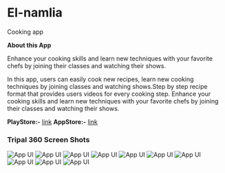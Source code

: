 # El-namlia
Cooking app

**About this App**

Enhance your cooking skills and learn new techniques with your favorite chefs by joining their classes and watching their shows.

In this app, users can easily cook new recipes, learn new cooking techniques by joining classes and watching shows.Step by step recipe format that provides users videos for every cooking step. Enhance your cooking skills and learn new techniques with your favorite chefs by joining their classes and watching their shows.


**PlayStore:-** [link](https://play.google.com/store/apps/details?id=com.secretmind.elnamila)
**AppStore:-** [link](https://apps.apple.com/ae/app/el-namlia/id1557088621)

### Tripal 360 Screen Shots

![App UI](/image1.jpg)
![App UI](/image2.jpg)
![App UI](/image3.jpg)
![App UI](/image4.jpg)
![App UI](/image5.jpg)
![App UI](/image6.jpg)
![App UI](/image7.jpg)
![App UI](/image8.jpg)
![App UI](/image9.jpg)
![App UI](/image10.jpg)
